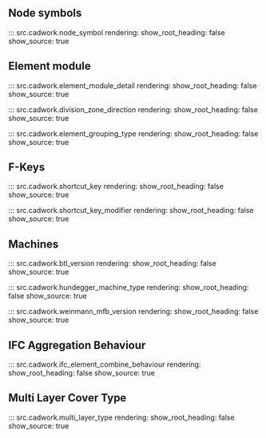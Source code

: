 ## Node symbols

::: src.cadwork.node_symbol
    rendering:
        show_root_heading: false
        show_source: true

## Element module

::: src.cadwork.element_module_detail
    rendering:
        show_root_heading: false
        show_source: true

::: src.cadwork.division_zone_direction
    rendering:
        show_root_heading: false
        show_source: true

::: src.cadwork.element_grouping_type
    rendering:
        show_root_heading: false
        show_source: true

## F-Keys

::: src.cadwork.shortcut_key
    rendering:
        show_root_heading: false
        show_source: true

::: src.cadwork.shortcut_key_modifier
    rendering:
        show_root_heading: false
        show_source: true

## Machines

::: src.cadwork.btl_version
    rendering:
        show_root_heading: false
        show_source: true

::: src.cadwork.hundegger_machine_type
    rendering:
        show_root_heading: false
        show_source: true

::: src.cadwork.weinmann_mfb_version
    rendering:
        show_root_heading: false
        show_source: true

## IFC Aggregation Behaviour

::: src.cadwork.ifc_element_combine_behaviour
    rendering:
        show_root_heading: false
        show_source: true

## Multi Layer Cover Type
::: src.cadwork.multi_layer_type
    rendering:
        show_root_heading: false
        show_source: true
